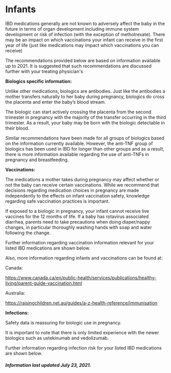 <h1>Infants</h1>

IBD medications generally are not known to adversely affect the baby in the future in terms of organ development including immune system development or risk of infection (with the exception of methotrexate). There may be an impact on which vaccinations your infant can receive in the first year of life (just like medications may impact which vaccinations you can receive)

The recommendations provided below are based on information available up to 2021. It is suggested that such recommendations are discussed further with your treating physician's

**Biologics specific information:**

Unlike other medications, biologics are antibodies. Just like the antibodies a mother transfers naturally to her baby during pregnancy, biologics do cross the placenta and enter the baby’s blood stream.

The biologic can start actively crossing the placenta from the second trimester in pregnancy with the majority of the transfer occurring in the third trimester. As a result, your baby may be born with the biologic detectable in their blood.

Similar recommendations have been made for all groups of biologics based on the information currently available. However, the anti-TNF group of biologics has been used in IBD for longer than other groups and as a result, there is more information available regarding the use of anti-TNFs in pregnancy and breastfeeding.  

**Vaccinations:**

The medications a mother takes during pregnancy may affect whether or not the baby can receive certain vaccinations. While we recommend that decisions regarding medication choices in pregnancy are made independently to the effects on infant vaccination safety, knowledge regarding safe vaccination practices is important. 

If exposed to a biologic in pregnancy, your infant cannot receive live vaccines for the 12 months of life. If a baby has rotavirus associated diarrhea, parents need to take precautions when doing diaper/nappy changes, in particular thoroughly washing hands with soap and water following the change. 


Further information regarding vaccination information relevant for your listed IBD medications are shown below. 

Also, more information regarding infants and vaccinations can be found at:  

Canada: 

https://www.canada.ca/en/public-health/services/publications/healthy-living/parent-guide-vaccination.html 


Australia: 

https://raisingchildren.net.au/guides/a-z-health-reference/immunisation 

 

**Infections:**

Safety data is reassuring for biologic use in pregnancy. 

It is important to note that there is only limited experience with the newer biologics such as ustekinumab and vedolizumab. 


Further information regarding infection risk for your listed IBD medications are shown below.



<h5>Information last updated July 23, 2021.</h5>
